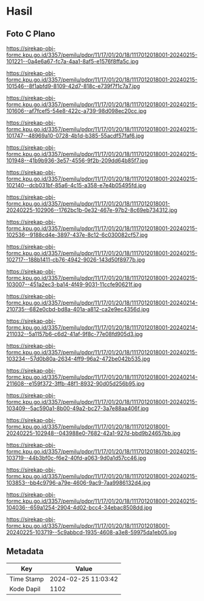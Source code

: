 # Hasil

## Foto C Plano

https://sirekap-obj-formc.kpu.go.id/3357/pemilu/pdpr/11/17/01/20/18/1117012018001-20240215-101221--0a4e6a67-fc7a-4aa1-8af5-e1576f8ffa5c.jpg

https://sirekap-obj-formc.kpu.go.id/3357/pemilu/pdpr/11/17/01/20/18/1117012018001-20240215-101546--8f1abfd9-8109-42d7-818c-e739f7f1c7a7.jpg

https://sirekap-obj-formc.kpu.go.id/3357/pemilu/pdpr/11/17/01/20/18/1117012018001-20240215-101606--af7fcef5-54e8-422c-a739-98d098ec20cc.jpg

https://sirekap-obj-formc.kpu.go.id/3357/pemilu/pdpr/11/17/01/20/18/1117012018001-20240215-101747--48969a10-0728-4b1d-b385-55acdf57faf6.jpg

https://sirekap-obj-formc.kpu.go.id/3357/pemilu/pdpr/11/17/01/20/18/1117012018001-20240215-101948--41b9b936-3e57-4556-9f2b-209dd64b85f7.jpg

https://sirekap-obj-formc.kpu.go.id/3357/pemilu/pdpr/11/17/01/20/18/1117012018001-20240215-102140--dcb031bf-85a6-4c15-a358-e7e4b05495fd.jpg

https://sirekap-obj-formc.kpu.go.id/3357/pemilu/pdpr/11/17/01/20/18/1117012018001-20240225-102906--1762bc1b-0e32-467e-97b2-8c69eb734312.jpg

https://sirekap-obj-formc.kpu.go.id/3357/pemilu/pdpr/11/17/01/20/18/1117012018001-20240215-102536--9188cd4e-3897-437e-8c12-6c030082cf57.jpg

https://sirekap-obj-formc.kpu.go.id/3357/pemilu/pdpr/11/17/01/20/18/1117012018001-20240215-102717--188b1411-cb76-4942-9026-143d50f8977b.jpg

https://sirekap-obj-formc.kpu.go.id/3357/pemilu/pdpr/11/17/01/20/18/1117012018001-20240215-103007--451a2ec3-ba14-4f49-9031-11ccfe90621f.jpg

https://sirekap-obj-formc.kpu.go.id/3357/pemilu/pdpr/11/17/01/20/18/1117012018001-20240214-210735--682e0cbd-bd8a-401a-a812-ca2e9ec4356d.jpg

https://sirekap-obj-formc.kpu.go.id/3357/pemilu/pdpr/11/17/01/20/18/1117012018001-20240214-211032--5a1157b6-c6d2-41af-9f8c-77e08fd905d3.jpg

https://sirekap-obj-formc.kpu.go.id/3357/pemilu/pdpr/11/17/01/20/18/1117012018001-20240215-103234--57d0b80a-2634-4ff9-96a2-472be042b535.jpg

https://sirekap-obj-formc.kpu.go.id/3357/pemilu/pdpr/11/17/01/20/18/1117012018001-20240214-211608--e159f372-3ffb-48f1-8932-90d05d256b95.jpg

https://sirekap-obj-formc.kpu.go.id/3357/pemilu/pdpr/11/17/01/20/18/1117012018001-20240215-103409--5ac590a1-8b00-49a2-bc27-3a7e88aa406f.jpg

https://sirekap-obj-formc.kpu.go.id/3357/pemilu/pdpr/11/17/01/20/18/1117012018001-20240225-102948--043988e0-7682-42a1-927d-bbd9b24657bb.jpg

https://sirekap-obj-formc.kpu.go.id/3357/pemilu/pdpr/11/17/01/20/18/1117012018001-20240215-103719--44b3bf0c-f6e2-40fd-a063-9d0a1d57cc46.jpg

https://sirekap-obj-formc.kpu.go.id/3357/pemilu/pdpr/11/17/01/20/18/1117012018001-20240215-103853--bb4c9796-a79e-4606-9ac9-7aa9986132d4.jpg

https://sirekap-obj-formc.kpu.go.id/3357/pemilu/pdpr/11/17/01/20/18/1117012018001-20240215-104036--659a1254-2904-4d02-bcc4-34ebac8508dd.jpg

https://sirekap-obj-formc.kpu.go.id/3357/pemilu/pdpr/11/17/01/20/18/1117012018001-20240225-103719--5c9abbcd-1935-4608-a3e8-59975da1eb05.jpg


## Metadata

| Key        | Value               |
| ---------- | ------------------- |
| Time Stamp | 2024-02-25 11:03:42 |
| Kode Dapil | 1102                |



